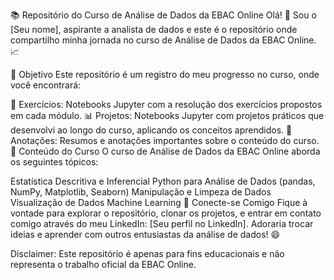 📚 Repositório do Curso de Análise de Dados da EBAC Online
Olá! 👋 Sou o [Seu nome], aspirante a analista de dados e este é o repositório onde compartilho minha jornada no curso de Análise de Dados da EBAC Online. 📈

🎯 Objetivo
Este repositório é um registro do meu progresso no curso, onde você encontrará:

📝 Exercícios: Notebooks Jupyter com a resolução dos exercícios propostos em cada módulo.
📊 Projetos: Notebooks Jupyter com projetos práticos que desenvolvi ao longo do curso, aplicando os conceitos aprendidos.
📓 Anotações: Resumos e anotações importantes sobre o conteúdo do curso.
📖 Conteúdo do Curso
O curso de Análise de Dados da EBAC Online aborda os seguintes tópicos:

Estatística Descritiva e Inferencial
Python para Análise de Dados (pandas, NumPy, Matplotlib, Seaborn)
Manipulação e Limpeza de Dados
Visualização de Dados
Machine Learning
🤝 Conecte-se Comigo
Fique à vontade para explorar o repositório, clonar os projetos, e entrar em contato comigo através do meu LinkedIn: [Seu perfil no LinkedIn]. Adoraria trocar ideias e aprender com outros entusiastas da análise de dados! 😄

Disclaimer: Este repositório é apenas para fins educacionais e não representa o trabalho oficial da EBAC Online.

